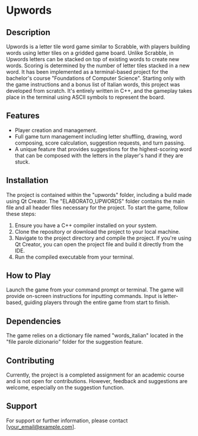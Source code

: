 # Upwords

## Description
Upwords is a letter tile word game similar to Scrabble, with players building words using letter tiles on a gridded game board. Unlike Scrabble, in Upwords letters can be stacked on top of existing words to create new words. Scoring is determined by the number of letter tiles stacked in a new word. It has been implemented as a terminal-based project for the bachelor's course "Foundations of Computer Science". Starting only with the game instructions and a bonus list of Italian words, this project was developed from scratch. It's entirely written in C++, and the gameplay takes place in the terminal using ASCII symbols to represent the board.

## Features
- Player creation and management.
- Full game turn management including letter shuffling, drawing, word composing, score calculation, suggestion requests, and turn passing.
- A unique feature that provides suggestions for the highest-scoring word that can be composed with the letters in the player's hand if they are stuck.

## Installation
The project is contained within the "upwords" folder, including a build made using Qt Creator. The "ELABORATO_UPWORDS" folder contains the main file and all header files necessary for the project.
To start the game, follow these steps:
1. Ensure you have a C++ compiler installed on your system.
2. Clone the repository or download the project to your local machine.
3. Navigate to the project directory and compile the project. If you're using Qt Creator, you can open the project file and build it directly from the IDE.
4. Run the compiled executable from your terminal.

## How to Play
Launch the game from your command prompt or terminal. The game will provide on-screen instructions for inputting commands. Input is letter-based, guiding players through the entire game from start to finish.

## Dependencies
The game relies on a dictionary file named "words_italian" located in the "file parole dizionario" folder for the suggestion feature.

## Contributing
Currently, the project is a completed assignment for an academic course and is not open for contributions. However, feedback and suggestions are welcome, especially on the suggestion function.

## Support
For support or further information, please contact [your_email@example.com].
